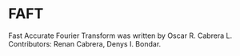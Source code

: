 # FAFT
Fast Accurate Fourier Transform was written by Oscar R. Cabrera L.
Contributors: Renan Cabrera, Denys I. Bondar.
